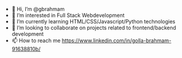 - 👋 Hi, I’m @gbrahmam
- 👀 I’m interested in Full Stack Webdevelopment 
- 🌱 I’m currently learning HTML/CSS/Javascript/Python technologies
- 💞️ I’m looking to collaborate on projects related to frontend/backend development
- 📫 How to reach me https://www.linkedin.com/in/golla-brahmam-91638810b/

<!---
gbrahmam/gbrahmam is a ✨ special ✨ repository because its `README.md` (this file) appears on your GitHub profile.
You can click the Preview link to take a look at your changes.
--->
